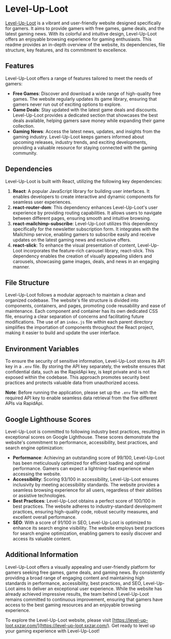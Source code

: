 # Level-Up-Loot

[Level-Up-Loot](https://level-up-loot.sxzar.com/) is a vibrant and user-friendly website designed specifically for gamers. It aims to provide gamers with free games, game deals, and the latest gaming news. With its colorful and intuitive design, Level-Up-Loot offers an enjoyable browsing experience for gaming enthusiasts. This readme provides an in-depth overview of the website, its dependencies, file structure, key features, and its commitment to excellence.

## Features
Level-Up-Loot offers a range of features tailored to meet the needs of gamers:

- **Free Games**: Discover and download a wide range of high-quality free games. The website regularly updates its game library, ensuring that gamers never run out of exciting options to explore.
- **Game Deals**: Stay updated with the latest game deals and discounts. Level-Up-Loot provides a dedicated section that showcases the best deals available, helping gamers save money while expanding their game collection.
- **Gaming News**: Access the latest news, updates, and insights from the gaming industry. Level-Up-Loot keeps gamers informed about upcoming releases, industry trends, and exciting developments, providing a valuable resource for staying connected with the gaming community.

## Dependencies

Level-Up-Loot is built with React, utilizing the following key dependencies:

1. **React**: A popular JavaScript library for building user interfaces. It enables developers to create interactive and dynamic components for seamless user experiences.
2. **react-router-dom**: This dependency enhances Level-Up-Loot's user experience by providing routing capabilities. It allows users to navigate between different pages, ensuring smooth and intuitive browsing.
3. **react-mailchimp-subscribe**: Level-Up-Loot utilizes this dependency specifically for the newsletter subscription form. It integrates with the Mailchimp service, enabling gamers to subscribe easily and receive updates on the latest gaming news and exclusive offers.
4. **react-slick**: To enhance the visual presentation of content, Level-Up-Loot incorporates the feature-rich carousel library, react-slick. This dependency enables the creation of visually appealing sliders and carousels, showcasing game images, deals, and news in an engaging manner.

## File Structure

Level-Up-Loot follows a modular approach to maintain a clean and organized codebase. The website's file structure is divided into components, containers, and pages, promoting code reusability and ease of maintenance. Each component and container has its own dedicated CSS file, ensuring a clear separation of concerns and facilitating future modifications. The use of an `index.js` file within each parent directory simplifies the importation of components throughout the React project, making it easier to build and update the user interface.

## Environment Variables

To ensure the security of sensitive information, Level-Up-Loot stores its API key in a `.env` file. By storing the API key separately, the website ensures that confidential data, such as the RapidApi key, is kept private and is not exposed within the codebase. This approach promotes security best practices and protects valuable data from unauthorized access.

**Note**: Before running the application, please set up the `.env` file with the required API key to enable seamless data retrieval from the five different APIs via RapidApi.

## Google Lighthouse Scores

Level-Up-Loot is committed to following industry best practices, resulting in exceptional scores on Google Lighthouse. These scores demonstrate the website's commitment to performance, accessibility, best practices, and search engine optimization:

- **Performance**: Achieving an outstanding score of 99/100, Level-Up-Loot has been meticulously optimized for efficient loading and optimal performance. Gamers can expect a lightning-fast experience when accessing the website.
- **Accessibility**: Scoring 93/100 in accessibility, Level-Up-Loot ensures inclusivity by meeting accessibility standards. The website provides a seamless browsing experience for all users, regardless of their abilities or assistive technologies.
- **Best Practices**: Level-Up-Loot obtains a perfect score of 100/100 in best practices. The website adheres to industry-standard development practices, ensuring high-quality code, robust security measures, and excellent overall performance.
- **SEO**: With a score of 91/100 in SEO, Level-Up-Loot is optimized to enhance its search engine visibility. The website employs best practices for search engine optimization, enabling gamers to easily discover and access its valuable content.

## Additional Information

Level-Up-Loot offers a visually appealing and user-friendly platform for gamers seeking free games, game deals, and gaming news. By consistently providing a broad range of engaging content and maintaining high standards in performance, accessibility, best practices, and SEO, Level-Up-Loot aims to deliver an exceptional user experience. While the website has already achieved impressive results, the team behind Level-Up-Loot remains committed to continuous improvement, ensuring that gamers have access to the best gaming resources and an enjoyable browsing experience.

To explore the Level-Up-Loot website, please visit [https://level-up-loot.sxzar.com/](https://level-up-loot.sxzar.com/). Get ready to level up your gaming experience with Level-Up-Loot!
